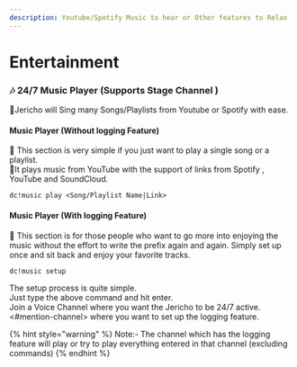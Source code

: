 ```yaml
---
description: Youtube/Spotify Music to hear or Other features to Relax
---
```


# Entertainment

### 🎶 24/7 Music Player \(Supports Stage Channel \)

💖Jericho will Sing many Songs/Playlists from Youtube or Spotify with ease.

#### Music Player \(Without logging Feature\)

💨 This section is very simple if you just want to play a single song or a playlist.   
💨It plays music from YouTube with the support of links from Spotify , YouTube and SoundCloud.

```text
dc!music play <Song/Playlist Name|Link>
```

#### Music Player \(With logging Feature\)

💨 This section is for those people who want to go more into enjoying the music without the effort to write the prefix again and again. Simply set up once and sit back and enjoy your favorite tracks. 

```text
dc!music setup
```

The setup process is quite simple.  
Just type the above command and hit enter.  
Join a Voice Channel where you want the Jericho to be 24/7 active.  
&lt;\#mention-channel&gt; where you want to set up the logging feature.

{% hint style="warning" %}
Note:- The channel which has the logging feature will play or try to play everything entered in that channel \(excluding commands\)
{% endhint %}

